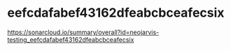 # eefcdafabef43162dfeabcbceafecsix
https://sonarcloud.io/summary/overall?id=neojarvis-testing_eefcdafabef43162dfeabcbceafecsix
